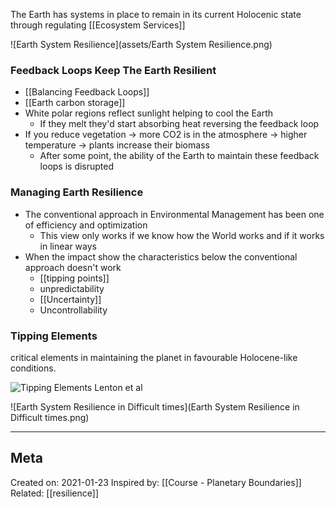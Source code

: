 The Earth has systems in place to remain in its current Holocenic state
through regulating [[Ecosystem Services]]

![Earth System Resilience](assets/Earth System Resilience.png)

### Feedback Loops Keep The Earth Resilient
- [[Balancing Feedback Loops]]
- [[Earth carbon storage]]
- White polar regions reflect sunlight helping to cool the Earth
	- If they melt they'd start absorbing heat reversing the feedback loop
- If you reduce vegetation → more CO2 is in the atmosphere → higher temperature → plants increase their biomass
	 - After some point, the ability of the Earth to maintain these feedback loops is disrupted

### Managing Earth Resilience
- The conventional approach in Environmental Management has been one of efficiency and optimization
	- This view only works if we know how the World works and if it works in linear ways
- When the impact show the characteristics below the conventional approach doesn't work
	- [[tipping points]]
	- unpredictability
	- [[Uncertainty]]
	- Uncontrollability 

### Tipping Elements
critical elements in maintaining the planet in favourable Holocene-like conditions.

![Tipping Elements Lenton et al](https://gedb.se/upl/images/560628.jpg)


![Earth System Resilience in Difficult times](Earth System Resilience in Difficult times.png)

-------------------
## Meta
Created on: 2021-01-23
Inspired by: [[Course - Planetary Boundaries]]
Related: [[resilience]]